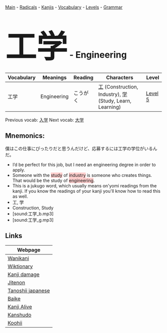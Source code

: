 <style> bigfont {font-size: 100px}</style>
[Main](../README.md) -
[Radicals](../radicals.md) -
[Kanjis](../kanjis.md) -
[Vocabulary](../vocabulary.md) -
[Levels](../levels.md) -
[Grammar](../grammar.md)
# <bigfont> 工学</bigfont> - Engineering 

| Vocabulary | Meanings | Reading | Characters | Level |
| --- | --- | --- | --- | --- |
| 工学 | Engineering | こうがく |  [工](../kanjis/工.md) (Construction, Industry), [学](../kanjis/学.md) (Study, Learn, Learning) | [Level 5](../levels/wk_level5.md) |

Previous vocab: [入学](入学.md) Next vocab: [大学](大学.md) 

## Mnemonics:
僕はこの仕事にぴったりだと思うんだけど、応募するには工学の学位がいるんだ。
* I’d be perfect for this job, but I need an engineering degree in order to apply.
* Someone with the <span style="background-color:#ffcccb"> study</span> of <span style="background-color:#ffcccb"> industry</span> is someone who creates things. That would be the study of <span style="background-color:#ffcccb"> engineering</span>.
* This is a jukugo word, which usually means on'yomi readings from the kanji. If you know the readings of your kanji you'll know how to read this as well.
* 工, 学
* Construction, Study
* [sound:工学_b.mp3]
* [sound:工学_g.mp3]


## Links 

| Webpage |
| --- |
| [Wanikani          ](https://www.wanikani.com/kanji/工学) |
| [Wiktionary        ](https://en.wiktionary.org/wiki/工学) |
| [Kanji damage      ](http://www.kanjidamage.com/kanji/search?utf8=✓&q=工学) |
| [Jitenon           ](https://jitenon.com/kanji/工学) |
| [Tanoshii japanese ](https://www.tanoshiijapanese.com/dictionary/kanji.cfm?k=工学) |
| [Baike             ](https://baike.baidu.com/item/工学) |
| [Kanji Alive       ](https://app.kanjialive.com/工学) |
| [Kanshudo          ](https://www.kanshudo.com/searchmn?q=工学) |
| [Koohii            ](https://kanji.koohii.com/study/kanji/工学) |

